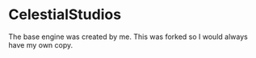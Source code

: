 # CelestialStudios

The base engine was created by me. This was forked so I would always have my own copy. 
